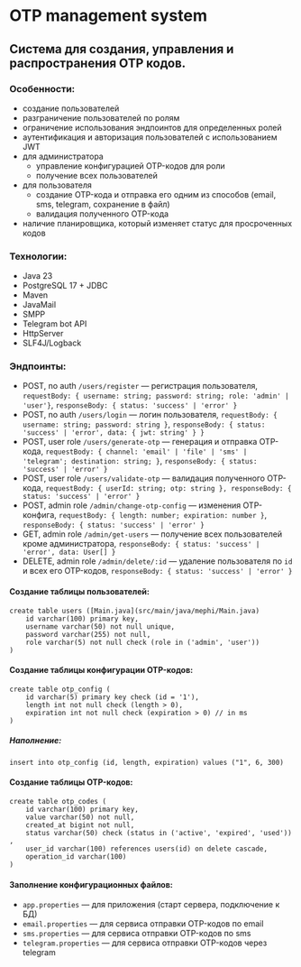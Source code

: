 # OTP management system

## Система для создания, управления и распространения OTP кодов.

### Особенности:
- создание пользователей
- разграничение пользователей по ролям
- ограничение использования эндпоинтов для определенных ролей
- аутентификация и авторизация пользователей с использованием JWT
- для администратора
  - управление конфигурацией OTP-кодов для роли
  - получение всех пользователей
- для пользователя
  - создание OTP-кода и отправка его одним из способов (email, sms, telegram, сохранение в файл)
  - валидация полученного OTP-кода
- наличие планировщика, который изменяет статус для просроченных кодов

### Технологии:
- Java 23
- PostgreSQL 17 + JDBC
- Maven
- JavaMail
- SMPP
- Telegram bot API
- HttpServer
- SLF4J/Logback

### Эндпоинты:
- POST, no auth `/users/register` — регистрация пользователя, `requestBody: { username: string; password: string; role: 'admin' | 'user'}`, `responseBody: { status: 'success' | 'error' }`
- POST, no auth `/users/login` — логин пользователя, `requestBody: { username: string; password: string }`, `responseBody: { status: 'success' | 'error', data: { jwt: string' } }`
- POST, user role `/users/generate-otp` — генерация и отправка OTP-кода, `requestBody: { channel: 'email' | 'file' | 'sms' | 'telegram'; destination: string; }`, `responseBody: { status: 'success' | 'error' }`
- POST, user role `/users/validate-otp` — валидация полученного OTP-кода, `requestBody: { userId: string; otp: string }, responseBody: { status: 'success' | 'error' }`
- POST, admin role `/admin/change-otp-config` — изменения OTP-конфига, `requestBody: { length: number; expiration: number }`, `responseBody: { status: 'success' | 'error' }`
- GET, admin role `/admin/get-users` — получение всех пользователей кроме администратора, `responseBody: { status: 'success' | 'error', data: User[] }`
- DELETE, admin role `/admin/delete/:id` — удаление пользователя по `id` и всех его OTP-кодов, `responseBody: { status: 'success' | 'error' }`

#### Создание таблицы пользователей:
```
create table users ([Main.java](src/main/java/mephi/Main.java)
	id varchar(100) primary key,
	username varchar(50) not null unique,
	password varchar(255) not null,
	role varchar(5) not null check (role in ('admin', 'user'))
)
```

#### Создание таблицы конфигурации OTP-кодов:
```
create table otp_config (
    id varchar(5) primary key check (id = '1'),
    length int not null check (length > 0),
    expiration int not null check (expiration > 0) // in ms
)
```
##### Наполнение:
```
insert into otp_config (id, length, expiration) values ("1", 6, 300)
```

#### Создание таблицы OTP-кодов:
```
create table otp_codes (
    id varchar(100) primary key,
    value varchar(50) not null,
    created_at bigint not null,
    status varchar(50) check (status in ('active', 'expired', 'used')) ,
    user_id varchar(100) references users(id) on delete cascade,
    operation_id varchar(100)
)
```

#### Заполнение конфигурационных файлов:
- `app.properties` — для приложения (старт сервера, подключение к БД)
- `email.properties` — для сервиса отправки OTP-кодов по email
- `sms.properties` — для сервиса отправки OTP-кодов по sms
- `telegram.properties` — для сервиса отправки OTP-кодов через telegram
